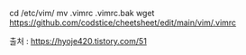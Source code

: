 cd /etc/vim/
mv .vimrc .vimrc.bak
wget https://github.com/codstice/cheetsheet/edit/main/vim/.vimrc

출처 : https://hyoje420.tistory.com/51
